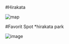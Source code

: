 #Hirakata

![map](http://www.hirakata-kassei.jp/map/images/map800.png)

#Favorit Spot
*hirakata park

![image](http://svs.ne.jp/home/svs/home/genba/helicopter/air/hiraP.jpg)


